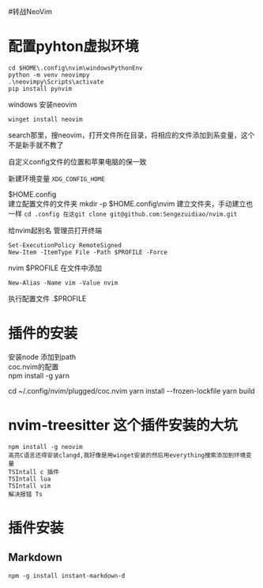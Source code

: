 #转战NeoVim  


# 配置pyhton虚拟环境

```
cd $HOME\.config\nvim\windowsPythonEnv
python -m venv neovimpy
.\neovimpy\Scripts\activate
pip install pynvim
```

windows 安装neovim

`winget install neovim `


search那里，搜neovim，打开文件所在目录，将相应的文件添加到系变量，这个不是新手就不教了


自定义config文件的位置和苹果电脑的保一致

新建环境变量
`XDG_CONFIG_HOME`

$HOME\.config\
建立配置文件的文件夹
mkdir -p $HOME\.config\nvim 建立文件夹，手动建立也一样
`cd .config 在这git clone git@github.com:Sengezuidiao/nvim.git`


给nvim起别名
管理员打开终端
```
Set-ExecutionPolicy RemoteSigned
New-Item -ItemType File -Path $PROFILE -Force
```
nvim $PROFILE 
在文件中添加
```
New-Alias -Name vim -Value nvim
```
执行配置文件
.$PROFILE


# 插件的安装  
安装node 添加到path  
coc.nvim的配置  
npm install -g yarn



cd ~/.config/nvim/plugged/coc.nvim
yarn install --frozen-lockfile
yarn build

# nvim-treesitter 这个插件安装的大坑
```
npm install -g neovim
高亮C语言还得安装clangd,我好像是用winget安装的然后用everything搜索添加到环境变量
TSIntall c 插件
TSIntall lua
TSIntall vim
解决报错 Ts

```
# 插件安装  
## Markdown  
```
npm -g install instant-markdown-d

```
